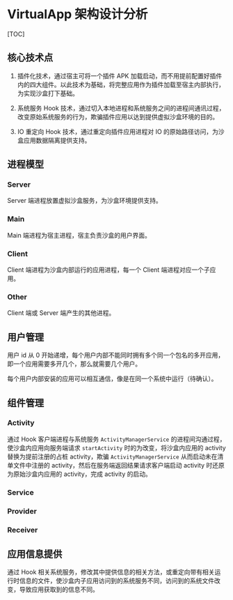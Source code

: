 # VirtualApp 架构设计分析

[TOC]

## 核心技术点

1. 插件化技术，通过宿主可将一个插件 APK 加载启动，而不用提前配置好插件内的四大组件。以此技术为基础，将完整应用作为插件加载至宿主内部执行，为实现沙盒打下基础。

2. 系统服务 Hook 技术，通过切入本地进程和系统服务之间的进程间通讯过程，改变原始系统服务的行为，欺骗插件应用以达到提供虚拟沙盒环境的目的。
3. IO 重定向 Hook 技术，通过重定向插件应用进程对 IO 的原始路径访问，为沙盒应用数据隔离提供支持。

## 进程模型

### Server

Server 端进程放置虚拟沙盒服务，为沙盒环境提供支持。

### Main

Main 端进程为宿主进程，宿主负责沙盒的用户界面。

### Client

Client 端进程为沙盒内部运行的应用进程，每一个 Client 端进程对应一个子应用。

### Other

Client 端或 Server 端产生的其他进程。

## 用户管理

用户 id 从 0 开始递增，每个用户内部不能同时拥有多个同一个包名的多开应用，即一个应用需要多开几个，那么就需要几个用户。

每个用户内部安装的应用可以相互通信，像是在同一个系统中运行（待确认）。

##  组件管理

### Activity

通过 Hook 客户端进程与系统服务 `ActivityManagerService` 的进程间沟通过程，使沙盒内应用向服务端请求 `startActivity` 时的为改变，将沙盒内应用的 activity 替换为提前注册的占桩 activity，欺骗 `ActivityManagerService` 从而启动未在清单文件中注册的 activity，然后在服务端返回结果请求客户端启动 activity 时还原为原始沙盒内应用的 activity，完成 activity 的启动。

### Service

### Provider

### Receiver

## 应用信息提供

通过 Hook 相关系统服务，修改其中提供信息的相关方法，或重定向带有相关运行时信息的文件，使沙盒内子应用访问到的系统服务不同，访问到的系统文件改变，导致应用获取到的信息不同。